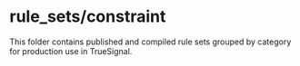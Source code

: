 # rule_sets/constraint

This folder contains published and compiled rule sets grouped by category for production use in TrueSignal.